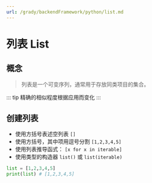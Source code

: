 ```yaml
---
url: /grady/backendFramework/python/list.md
---
```

# 列表 List

## 概念

> 列表是一个可变序列，通常用于存放同类项目的集合。

::: tip
精确的相似程度根据应用而变化
:::

## 创建列表

* 使用方括号表述空列表 `[]`
* 使用方括号，其中项用逗号分割 `[1,2,3,4,5]`
* 使用列表推导函式： `[x for x in iterable]`
* 使用类型的构造器 `list()` 或 `list(iterable)`

```python
list = [1,2,3,4,5]
print(list) # [1,2,3,4,5]

```
